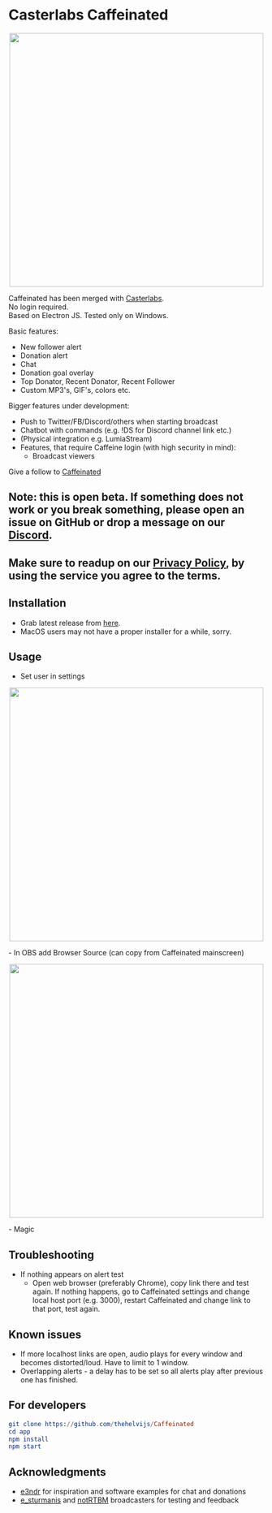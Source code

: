 # Casterlabs Caffeinated
<p align="center">
  <img width="500" src="https://github.com/thehelvijs/Caffeinated/blob/master/README/usage.gif">
</p>
  
Caffeinated has been merged with [Casterlabs](https://casterlabs.co).  
No login required.  
Based on Electron JS. Tested only on Windows.  
  
Basic features:
- New follower alert
- Donation alert
- Chat
- Donation goal overlay
- Top Donator, Recent Donator, Recent Follower
- Custom MP3's, GIF's, colors etc.

Bigger features under development:
- Push to Twitter/FB/Discord/others when starting broadcast
- Chatbot with commands (e.g. !DS for Discord channel link etc.)
- (Physical integration e.g. LumiaStream)
- Features, that require Caffeine login (with high security in mind):
  - Broadcast viewers

Give a follow to [Caffeinated](https://www.caffeine.tv/Caffeinated_)

## Note: this is open beta. If something does not work or you break something, please open an issue on GitHub or drop a message on our [Discord](https://discord.gg/FQwqDrr).
## Make sure to readup on our [Privacy Policy](https://casterlabs.co/privacypolicy), by using the service you agree to the terms.

## Installation
- Grab latest release from [here](https://github.com/thehelvijs/Caffeinated/releases/latest).
- MacOS users may not have a proper installer for a while, sorry.

## Usage
- Set user in settings
<p align="center">
  <img width="500" src="https://github.com/thehelvijs/Caffeinated/blob/master/README/setusername.png">
</p>
- In OBS add Browser Source (can copy from Caffeinated mainscreen)
<p align="center">
  <img width="500" src="https://github.com/thehelvijs/Caffeinated/blob/master/README/browsersource.png">
</p>
- Magic

## Troubleshooting
- If nothing appears on alert test
  - Open web browser (preferably Chrome), copy link there and test again. If nothing happens, go to Caffeinated settings and change local host port (e.g. 3000), restart Caffeinated and change link to that port, test again.

## Known issues
- If more localhost links are open, audio plays for every window and becomes distorted/loud. Have to limit to 1 window.
- Overlapping alerts - a delay has to be set so all alerts play after previous one has finished.

## For developers
```elm
git clone https://github.com/thehelvijs/Caffeinated  
cd app  
npm install  
npm start  
```

## Acknowledgments

- [e3ndr](https://github.com/e3ndr/) for inspiration and software examples for chat and donations
- [e_sturmanis](https://www.caffeine.tv/e_sturmanis) and [notRTBM](https://www.caffeine.tv/notRTBM) broadcasters for testing and feedback
